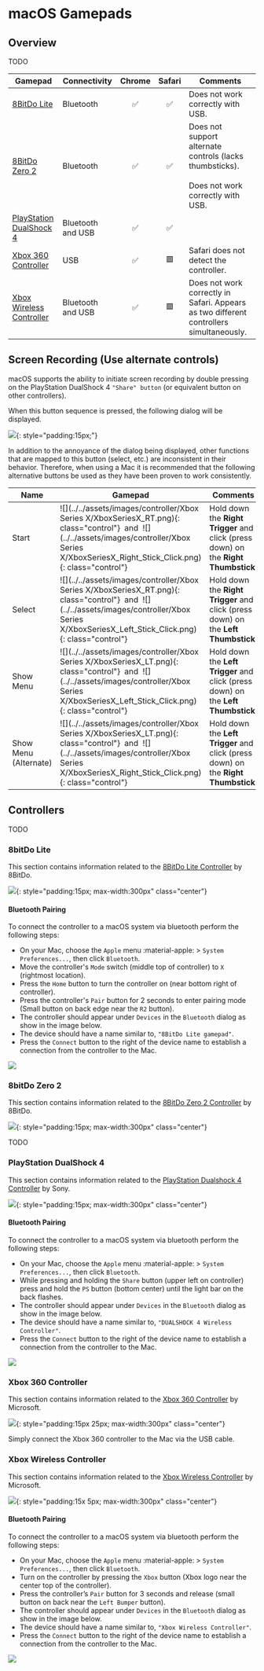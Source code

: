 # macOS Gamepads

## Overview

TODO

| __Gamepad__ | __Connectivity__ | __Chrome__ | __Safari__ | Comments |
| --- | --- | :----: | :----: | --- |
| [8BitDo Lite](#8bitdo-lite) | Bluetooth |  :white_check_mark: | :white_check_mark:  | Does not work correctly with USB. |
| [8BitDo Zero 2](#8bitdo-zero-2) | Bluetooth |  :white_check_mark: | :white_check_mark:  | Does not support alternate controls (lacks thumbsticks).<br><br>Does not work correctly with USB. |
| [PlayStation DualShock 4](#playstation-dualshock-4) | Bluetooth and USB |  :white_check_mark: | :white_check_mark:  |   |
| [Xbox 360 Controller](#xbox-360-controller) | USB |:white_check_mark: | :red_square: | Safari does not detect the controller. |
| [Xbox Wireless Controller](#xbox-wireless-controller) | Bluetooth and USB |:white_check_mark: | :red_square: | Does not work correctly in Safari. Appears as two different controllers simultaneously. |

## Screen Recording (Use alternate controls)

macOS supports the ability to initiate screen recording by double pressing on the PlayStation DualShock 4 `"Share" button` (or equivalent button on other controllers).

When this button sequence is pressed, the following dialog will be displayed.

![](../../assets/images/platforms/osx/screenrecording.png){: style="padding:15px;"}

In addition to the annoyance of the dialog being displayed, other functions that are mapped to this button (select, etc.) are inconsistent in their behavior. Therefore, when using a Mac it is recommended that the following alternative buttons be used as they have been proven to work consistently. 

| __Name__ | <div style="min-width:140px">__Gamepad__</div> | __Comments__ |
| --- | --- | --- |
| Start<br>            | ![](../../assets/images/controller/Xbox Series X/XboxSeriesX_RT.png){: class="control"} &nbsp;and&nbsp; ![](../../assets/images/controller/Xbox Series X/XboxSeriesX_Right_Stick_Click.png){: class="control"} | Hold down the __Right Trigger__ and click (press down) on the __Right Thumbstick__. |
| Select<br>           | ![](../../assets/images/controller/Xbox Series X/XboxSeriesX_RT.png){: class="control"} &nbsp;and&nbsp; ![](../../assets/images/controller/Xbox Series X/XboxSeriesX_Left_Stick_Click.png){: class="control"} | Hold down the __Right Trigger__ and click (press down) on the __Left Thumbstick__. |
| Show Menu        | ![](../../assets/images/controller/Xbox Series X/XboxSeriesX_LT.png){: class="control"} &nbsp;and&nbsp; ![](../../assets/images/controller/Xbox Series X/XboxSeriesX_Left_Stick_Click.png){: class="control"} | Hold down the __Left Trigger__ and click (press down) on the __Left Thumbstick__. |
| Show Menu<br>(Alternate)        | ![](../../assets/images/controller/Xbox Series X/XboxSeriesX_LT.png){: class="control"} &nbsp;and&nbsp; ![](../../assets/images/controller/Xbox Series X/XboxSeriesX_Right_Stick_Click.png){: class="control"} | Hold down the __Left Trigger__ and click (press down) on the __Right Thumbstick__. |

## Controllers

TODO

### 8bitDo Lite

This section contains information related to the [8BitDo Lite Controller](https://www.8bitdo.com/lite/) by 8BitDo.

![](../../assets/images/controllers/lite.png){: style="padding:15px; max-width:300px" class="center"}

#### Bluetooth Pairing

To connect the controller to a macOS system via bluetooth perform the following steps:

* On your Mac, choose the `Apple` menu :material-apple: > `System Preferences...`, then click `Bluetooth`.
* Move the controller's `Mode` switch (middle top of controller) to `X` (rightmost location).
* Press the `Home` button to turn the controller on (near bottom right of controller).
* Press the controller's `Pair` button for 2 seconds to enter pairing mode (Small button on back edge near the `R2` button).
* The controller should appear under `Devices` in the `Bluetooth` dialog as show in the image below. 
* The device should have a name similar to, `"8BitDo Lite gamepad"`.
* Press the `Connect` button to the right of the device name to establish a connection from the controller to the Mac.

![](../../assets/images/platforms/osx/bluetooth-8bitdo-lite.png)

### 8bitDo Zero 2

This section contains information related to the [8BitDo Zero 2 Controller](https://www.8bitdo.com/zero2/) by 8BitDo.


![](../../assets/images/controllers/zero2.png){: style="padding:15px; max-width:300px" class="center"}

TODO

### PlayStation DualShock 4

This section contains information related to the [PlayStation Dualshock 4 Controller](https://en.wikipedia.org/wiki/DualShock#DualShock_4) by Sony.

![](../../assets/images/controllers/dualshock4.png){: style="padding:15px; max-width:300px" class="center"}

#### Bluetooth Pairing

To connect the controller to a macOS system via bluetooth perform the following steps:

* On your Mac, choose the `Apple` menu :material-apple: > `System Preferences...`, then click `Bluetooth`.
* While pressing and holding the `Share` button (upper left on controller) press and hold the `PS` button (bottom center) until the light bar on the back flashes.
* The controller should appear under `Devices` in the `Bluetooth` dialog as show in the image below. 
* The device should have a name similar to, `"DUALSHOCK 4 Wireless Controller"`.
* Press the `Connect` button to the right of the device name to establish a connection from the controller to the Mac.

![](../../assets/images/platforms/osx/bluetooth-dualshock4.png)

### Xbox 360 Controller

This section contains information related to the [Xbox 360 Controller](https://en.wikipedia.org/wiki/Xbox_360_controller) by Microsoft.

![](../../assets/images/controllers/360controller.png){: style="padding:15px 25px; max-width:300px" class="center"}

Simply connect the Xbox 360 controller to the Mac via the USB cable. 

### Xbox Wireless Controller

This section contains information related to the [Xbox Wireless Controller](https://en.wikipedia.org/wiki/Xbox_Wireless_Controller) by Microsoft.

![](../../assets/images/controllers/xboxone.png){: style="padding:15x 5px; max-width:300px" class="center"}

#### Bluetooth Pairing

To connect the controller to a macOS system via bluetooth perform the following steps:

* On your Mac, choose the `Apple` menu :material-apple: > `System Preferences...`, then click `Bluetooth`.
* Turn on the controller by pressing the `Xbox` button (Xbox logo near the center top of the controller).
* Press the controller’s `Pair` button for 3 seconds and release (small button on back near the `Left Bumper` button).
* The controller should appear under `Devices` in the `Bluetooth` dialog as show in the image below. 
* The device should have a name similar to, `"Xbox Wireless Controller"`.
* Press the `Connect` button to the right of the device name to establish a connection from the controller to the Mac.

![](../../assets/images/platforms/osx/bluetooth-xbox.png)


